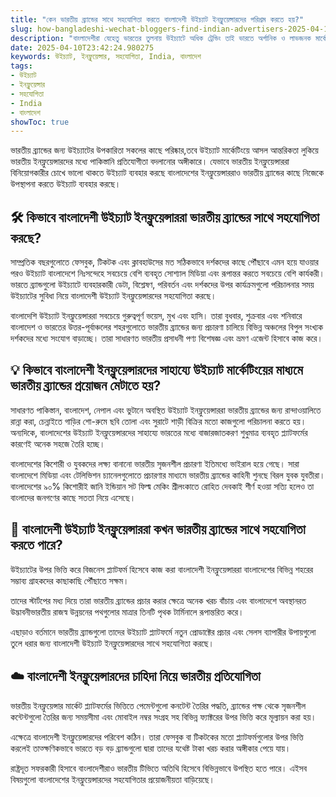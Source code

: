 ```yaml
---
title: "কেন ভারতীয় ব্র্যান্ডের সাথে সহযোগিতা করতে বাংলাদেশী উইচ্যাট ইনফ্লুয়েন্সারদের পরিশ্রম করতে হয়?"
slug: how-bangladeshi-wechat-bloggers-find-indian-advertisers-2025-04-10
description: "বাংলাদেশীরা যেহেতু ভারতের তুলনায় উইচ্যাটে অধিক ট্রেন্ডিং তাই ভারতে অর্গানিক ও লাভজনক মার্কেটিং করতে উইচ্যাট ব্যবহার করা আন্তর্জাতিক কোম্পানীর জন্য অপরিহার্য।"
date: 2025-04-10T23:42:24.980275
keywords: উইচ্যাট, ইনফ্লুয়েন্সার, সহযোগিতা, India, বাংলাদেশ
tags:
- উইচ্যাট
- ইনফ্লুয়েন্সার
- সহযোগিতা
- India
- বাংলাদেশ
showToc: true
---
```


ভারতীয় ব্র্যান্ডের জন্য উইচ্যাটের উপকারিতা সকলের কাছে পরিষ্কার,তবে উইচ্যাট মার্কেটিংয়ে আসল আন্তরিকতা লুকিয়ে ভারতীয় ইনফ্লুয়েন্সারদের মধ্যে পাকিস্তানি প্রতিযোগীতা বদলানোর অঙ্গীকারে। যেভাবে ভারতীয় ইনফ্লুয়েন্সাররা বিনিয়োগকারীর চোখে ভালো থাকতে উইচ্যাট ব্যবহার করছে বাংলাদেশের ইনফ্লুয়েন্সাররাও ভারতীয় ব্র্যান্ডের কাছে নিজেকে উপস্থাপনা করতে উইচ্যাট ব্যবহার করছে।

## 🛠 কিভাবে বাংলাদেশী উইচ্যাট ইনফ্লুয়েন্সাররা ভারতীয় ব্র্যান্ডের সাথে সহযোগিতা করছে?
সাম্প্রতিক বছরগুলোতে ফেসবুক, টিকটক এবং ক্লাবহাউসের মত সঠিকভাবে দর্শকদের কাছে পৌঁছাবে এমন হয়ে যাওয়ার পরও উইচ্যাট বাংলাদেশে নিঃসন্দেহে সবচেয়ে বেশি ব্যবহৃত সোশ্যাল মিডিয়া এবং রূপান্তর করতে সবচেয়ে বেশি কার্যকরী। ভারতে ব্র্যান্ডগুলো উইচ্যাটে ব্যবহারকারী ডেটা, বিশ্লেষণ, পরিবর্তন এবং দর্শকদের উপর কার্যক্রমগুলো পরিচালনার সময় উইচ্যাটের সুবিধা নিয়ে বাংলাদেশী উইচ্যাট ইনফ্লুয়েন্সারদের সহযোগিতা করছে।

বাংলাদেশি উইচ্যাট ইনফ্লুয়েন্সাররা সবচেয়ে গুরুত্বপূর্ণ ভয়েস, মুখ এবং হাসি। তারা বুধবার, শুক্রবার এবং শনিবারে বাংলাদেশ ও ভারতের উত্তর-পূর্বাঞ্চলের শহরগুলোতে ভারতীয় ব্র্যান্ডের জন্য প্রচারণা চালিয়ে বিভিন্ন অঞ্চলের বিপুল সংখ্যক দর্শকদের মধ্যে সংযোগ বাড়াচ্ছে। তারা সাধারণত ভারতীয় প্রসাধনী পণ্য বিশেষজ্ঞ এবং ভ্রমণ এজেন্ট হিসাবে কাজ করে।

## 💡 কিভাবে বাংলাদেশী ইনফ্লুয়েন্সারদের সাহায্যে উইচ্যাট মার্কেটিংয়ের মাধ্যমে ভারতীয় ব্র্যান্ডের প্রয়োজন মেটাতে হয়?
সাধারণত পাকিস্তান, বাংলাদেশ, নেপাল এবং ভুটানে অবস্থিত উইচ্যাট ইনফ্লুয়েন্সাররা ভারতীয় ব্র্যান্ডের জন্য রান্দাওয়ালিতে রান্না করা, চেন্নাইতে গাড়ির শো-রুমে ছবি তোলা এবং সুরাটে শাড়ী বিক্রির মতো কাজগুলো পরিচালনা করতে হয়। অন্যদিকে, বাংলাদেশের উইচ্যাট ইনফ্লুয়েন্সারদের সাহায্যে ভারতের মধ্যে বাজারজাতকরণ শুধুমাত্র ব্যবহৃত প্ল্যাটফর্মের কারণেই অনেক সহজে তৈরি হচ্ছে।

বাংলাদেশের কিশোরী ও যুবকদের লক্ষ্য বানানো ভারতীয় সৃজনশীল প্রচারণা ইতিমধ্যে ভাইরাল হয়ে গেছে। সারা বাংলাদেশে মিডিয়া এবং টেলিভিশন চ্যানেলগুলোতে প্রচারণার মাধ্যমে ভারতীয় ব্র্যান্ডের কাহিনী শুনছে বিরল যুবক যুবতীরা। বাংলাদেশের ৯০% কিশোরীই জানি ইন্ডিয়ান সট ফিল্ম মেকিং শ্রীলংকাতে রোহিত দেবকাই শীর্ণ হওয়া সত্যি হলেও তা বাংলাদের জনগণের কাছে সততা নিয়ে এসেছে।

## 🎯 বাংলাদেশী উইচ্যাট ইনফ্লুয়েন্সাররা কখন ভারতীয় ব্র্যান্ডের সাথে সহযোগিতা করতে পারে?
উইচ্যাটের উপর ভিত্তি করে বিজনেস প্ল্যাটফর্ম হিসেবে কাজ করা বাংলাদেশী ইনফ্লুয়েন্সাররা বাংলাদেশের বিভিন্ন শহরের সম্ভাব্য গ্রাহকদের কাছাকাছি পৌঁছাতে সক্ষম। 

তাদের স্টার্টপের মধ্য দিয়ে তারা ভারতীয় ব্র্যান্ডের প্রচার করার ক্ষেত্রে অনেক খরচ বাঁচায় এবং বাংলাদেশে অবস্থানরত উদ্ভাবনীভারতীয় রাজস্ব উন্নয়নের পথগুলোর মাত্রার তিনটি পৃথক টার্মিনালে রূপান্তরিত করে।

এছাড়াও বর্তমানে ভারতীয় ব্র্যান্ডগুলো তাদের উইচ্যাট প্ল্যাটফর্মে নতুন প্রোডাক্টের প্রচার এবং সেলস ব্যাপারীর উপায়গুলো তুলে ধরার জন্য বাংলাদেশী উইচ্যাট ইনফ্লুয়েন্সারদের সাথে সহযোগিতা করছে।

## ☁️ বাংলাদেশী ইনফ্লুয়েন্সারদের চাহিদা নিয়ে ভারতীয় প্রতিযোগিতা
ভারতীয় ইনফ্লুয়েন্সার মার্কেট প্ল্যাটফর্মের ভিত্তিতে পেমেন্টগুলো কনটেন্ট তৈরির পদ্ধতি, ব্র্যান্ডের পক্ষ থেকে সৃজনশীল কন্টেন্টগুলো তৈরির জন্য সময়সীমা এবং মোবাইল নম্বর সংগ্রহ সহ বিভিন্ন ফ্যাক্টরের উপর ভিত্তি করে মূল্যায়ন করা হয়। 

এক্ষেত্রে বাংলাদেশী ইনফ্লুয়েন্সারদের পরিবেশ কঠিন। তারা ফেসবুক বা টিকটকের মতো প্ল্যাটফর্মগুলোর উপর ভিত্তি করলেই তাত্ক্ষণিকভাবে ভারতে বড় বড় ব্র্যান্ডগুলো দ্বারা তাদের যথেষ্ট টাকা খরচ করার অঙ্গীকার পেয়ে যায়। 

রাষ্ট্রদূত সফরকারী হিসাবে বাংলাদেশীরাও ভারতীয় টিভিতে অতিথি হিসেবে বিভিন্নভাবে উপস্থিত হতে পারে। এইসব বিষয়গুলো বাংলাদেশের ইনফ্লুয়েন্সারদের সহযোগিতার প্রয়োজনীয়তা বাড়িয়েছে।